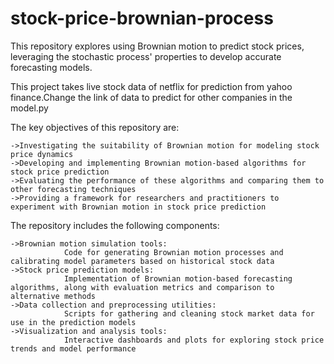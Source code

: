 # stock-price-brownian-process
This repository explores using Brownian motion to predict stock prices, leveraging the stochastic process' properties to develop accurate forecasting models.

This project takes live stock data of netflix for prediction from yahoo finance.Change the link of data to predict for other companies in the model.py

The key objectives of this repository are:

	->Investigating the suitability of Brownian motion for modeling stock price dynamics
	->Developing and implementing Brownian motion-based algorithms for stock price prediction
	->Evaluating the performance of these algorithms and comparing them to other forecasting techniques
	->Providing a framework for researchers and practitioners to experiment with Brownian motion in stock price prediction
The repository includes the following components:

	->Brownian motion simulation tools:
 				Code for generating Brownian motion processes and calibrating model parameters based on historical stock data
	->Stock price prediction models:
 				Implementation of Brownian motion-based forecasting algorithms, along with evaluation metrics and comparison to alternative methods
	->Data collection and preprocessing utilities: 
 				Scripts for gathering and cleaning stock market data for use in the prediction models
	->Visualization and analysis tools:
 				Interactive dashboards and plots for exploring stock price trends and model performance

